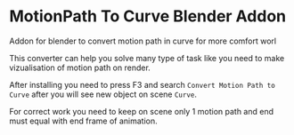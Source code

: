 # MotionPath To Curve Blender Addon
Addon for blender to convert motion path in curve for more comfort worl

This converter can help you solve many type of task like you need to make vizualisation of motion path on render. 


After installing you need to press F3 and search `Convert Motion Path to Curve` after you will see new object on scene `Curve`.

For correct work you need to keep on scene only 1 motion path and end must equal with end frame of animation.


